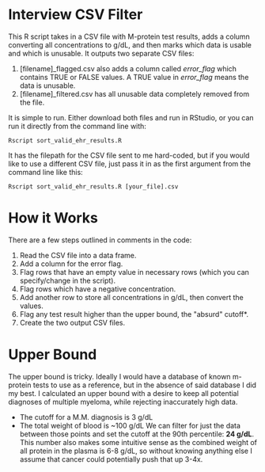 # Interview CSV Filter

This R script takes in a CSV file with M-protein test results, adds a column converting all concentrations to g/dL, and then marks which data is usable and which is unusable. It outputs two separate CSV files:
1. [filename]_flagged.csv also adds a column called *error_flag* which contains TRUE or FALSE values. A TRUE value in *error_flag* means the data is unusable.
2. [filename]_filtered.csv has all unusable data completely removed from the file.

It is simple to run. Either download both files and run in RStudio, or you can run it directly from the command line with:
```
Rscript sort_valid_ehr_results.R
```
It has the filepath for the CSV file sent to me hard-coded, but if you would like to use a different CSV file, just pass it in as the first argument from the command line like this:
```
Rscript sort_valid_ehr_results.R [your_file].csv
```

# How it Works
  
There are a few steps outlined in comments in the code:
1. Read the CSV file into a data frame.
2. Add a column for the error flag.
3. Flag rows that have an empty value in necessary rows (which you can specify/change in the script).
4. Flag rows which have a negative concentration.
5. Add another row to store all concentrations in g/dL, then convert the values.
6. Flag any test result higher than the upper bound, the "absurd" cutoff*.
7. Create the two output CSV files.

# Upper Bound
The upper bound is tricky. Ideally I would have a database of known m-protein tests to use as a reference, but in the absence of said database I did my best. I calculated an upper bound with a desire to keep all potential diagnoses of multiple myeloma, while rejecting inaccurately high data.
* The cutoff for a M.M. diagnosis is 3 g/dL
* The total weight of blood is ~100 g/dL
We can filter for just the data between those points and set the cutoff at the 90th percentile: **24 g/dL**. This number also makes some intuitive sense as the combined weight of all protein in the plasma is 6-8 g/dL, so without knowing anything else I assume that cancer could potentially push that up 3-4x.
